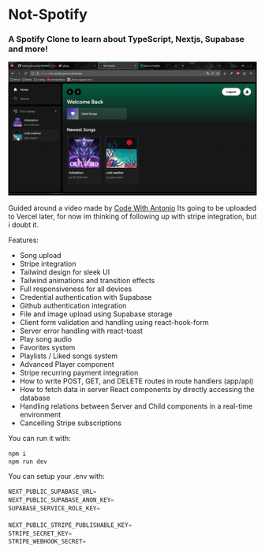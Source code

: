 # Not-Spotify
### A Spotify Clone to learn about TypeScript, Nextjs, Supabase and more!
![Gif of the Project](not-spotify.gif)

Guided around a video made by [Code With Antonio](https://www.youtube.com/@codewithantonio)
Its going to be uploaded to Vercel later, for now im thinking of following up with stripe integration, but i doubt it.

Features:
- Song upload
- Stripe integration
- Tailwind design for sleek UI
- Tailwind animations and transition effects
- Full responsiveness for all devices
- Credential authentication with Supabase
- Github authentication integration
- File and image upload using Supabase storage
- Client form validation and handling using react-hook-form
- Server error handling with react-toast
- Play song audio
- Favorites system
- Playlists / Liked songs system
- Advanced Player component
- Stripe recurring payment integration
- How to write POST, GET, and DELETE routes in route handlers (app/api)
- How to fetch data in server React components by directly accessing the database
- Handling relations between Server and Child components in a real-time environment
- Cancelling Stripe subscriptions

You can run it with:
```shell
npm i
npm run dev
```

You can setup your .env with:
```js
NEXT_PUBLIC_SUPABASE_URL=
NEXT_PUBLIC_SUPABASE_ANON_KEY=
SUPABASE_SERVICE_ROLE_KEY=

NEXT_PUBLIC_STRIPE_PUBLISHABLE_KEY=
STRIPE_SECRET_KEY=
STRIPE_WEBHOOK_SECRET=
```

